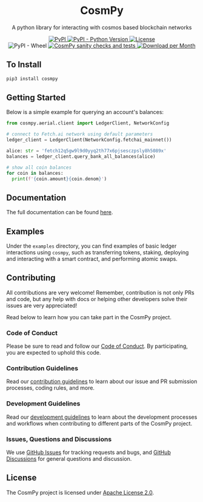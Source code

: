 <h1 align="center">
    <b>CosmPy</b>
</h1>

<p align="center">
A python library for interacting with cosmos based blockchain networks
</p>

<p align="center">
  <a href="https://pypi.org/project/cosmpy/">
    <img alt="PyPI" src="https://img.shields.io/pypi/v/cosmpy">
  </a>
  <a href="https://pypi.org/project/cosmpy/">
    <img alt="PyPI - Python Version" src="https://img.shields.io/pypi/pyversions/cosmpy">
  </a>
  <a href="https://github.com/fetchai/cosmpy/blob/master/LICENSE">
    <img alt="License" src="https://img.shields.io/pypi/l/cosmpy">
  </a>
  <br />
  <a>
    <img alt="PyPI - Wheel" src="https://img.shields.io/pypi/wheel/cosmpy">
  </a>
  <a href="https://github.com/fetchai/cosmpy/actions/workflows/workflow.yml">
    <img alt="CosmPy sanity checks and tests" src="https://github.com/fetchai/cosmpy/actions/workflows/workflow.yml/badge.svg">
  </a>
  <a href="https://pypi.org/project/cosmpy/">
    <img alt="Download per Month" src="https://img.shields.io/pypi/dm/cosmpy">
  </a>
</p>

## To Install

```bash
pip3 install cosmpy
```

## Getting Started

Below is a simple example for querying an account's balances:

```python
from cosmpy.aerial.client import LedgerClient, NetworkConfig

# connect to Fetch.ai network using default parameters
ledger_client = LedgerClient(NetworkConfig.fetchai_mainnet())

alice: str = 'fetch12q5gw9l9d0yyq2th77x6pjsesczpsly8h5089x'
balances = ledger_client.query_bank_all_balances(alice)

# show all coin balances
for coin in balances:
  print(f'{coin.amount}{coin.denom}')
```

## Documentation

The full documentation can be found [here](https://docs.fetch.ai/CosmPy/).

## Examples

Under the `examples` directory, you can find examples of basic ledger interactions using `cosmpy`, such as transferring tokens, staking, deploying and interacting with a smart contract, and performing atomic swaps.

## Contributing

All contributions are very welcome! Remember, contribution is not only PRs and code, but any help with docs or helping other developers solve their issues are very appreciated!

Read below to learn how you can take part in the CosmPy project.

### Code of Conduct

Please be sure to read and follow our [Code of Conduct][coc]. By participating, you are expected to uphold this code.

### Contribution Guidelines

Read our [contribution guidelines][contributing] to learn about our issue and PR submission processes, coding rules, and more.

### Development Guidelines

Read our [development guidelines][developing] to learn about the development processes and workflows when contributing to different parts of the CosmPy project.

### Issues, Questions and Discussions

We use [GitHub Issues][issues] for tracking requests and bugs, and [GitHub Discussions][discussion] for general questions and discussion.

## License

The CosmPy project is licensed under [Apache License 2.0][license].

[contributing]: https://github.com/fetchai/cosmpy/blob/master/CONTRIBUTING.md
[developing]: https://github.com/fetchai/cosmpy/blob/master/DEVELOPING.md
[coc]: https://github.com/fetchai/cosmpy/blob/master/CODE_OF_CONDUCT.md
[discussion]: https://github.com/fetchai/cosmpy/discussions
[issues]: https://github.com/fetchai/cosmpy/issues
[license]: https://github.com/fetchai/cosmpy/blob/master/LICENSE